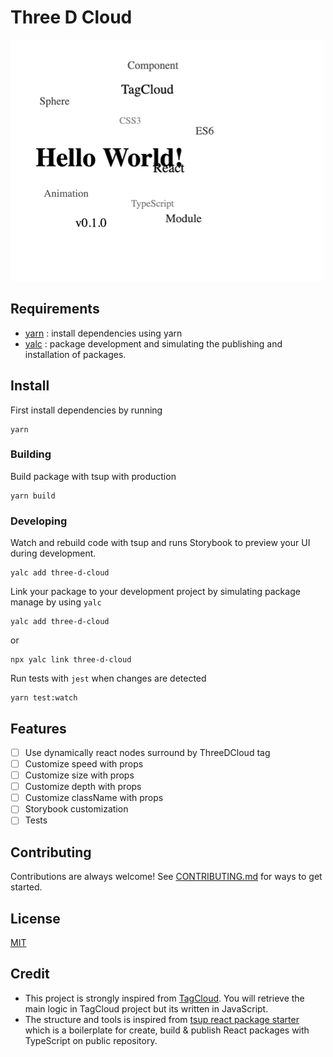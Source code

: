# Three D Cloud

![Three D Cloud](.github/images/ThreeDCloud.gif 'Three D Cloud')

## Requirements

- [yarn](https://classic.yarnpkg.com/lang/en/docs/install/ 'yarn') : install dependencies using yarn
- [yalc](https://github.com/wclr/yalc 'yalc') : package development and simulating the publishing and installation of packages.

## Install

First install dependencies by running

```shell
yarn
```

### Building

Build package with tsup with production

```shell
yarn build
```

### Developing

Watch and rebuild code with tsup and runs Storybook to preview your UI during development.

```shell
yalc add three-d-cloud
```

Link your package to your development project by simulating package manage by using `yalc`

```shell
yalc add three-d-cloud
```

or

```shell
npx yalc link three-d-cloud
```

Run tests with `jest` when changes are detected

```shell
yarn test:watch
```

## Features

- [ ] Use dynamically react nodes surround by ThreeDCloud tag
- [ ] Customize speed with props
- [ ] Customize size with props
- [ ] Customize depth with props
- [ ] Customize className with props
- [ ] Storybook customization
- [ ] Tests

## Contributing

Contributions are always welcome! See [CONTRIBUTING.md](CONTRIBUTING.md 'CONTRIBUTING.md') for ways to get started.

## License

[MIT](https://choosealicense.com/licenses/mit/)

## Credit

- This project is strongly inspired from [TagCloud](https://github.com/cong-min/TagCloud 'TagCloud'). You will retrieve the main logic in TagCloud project but its written in JavaScript.
- The structure and tools is inspired from [tsup react package starter](https://github.com/TimMikeladze/tsup-react-package-starter 'tsup react package starter') which is a boilerplate for create, build & publish React packages with TypeScript on public repository.
